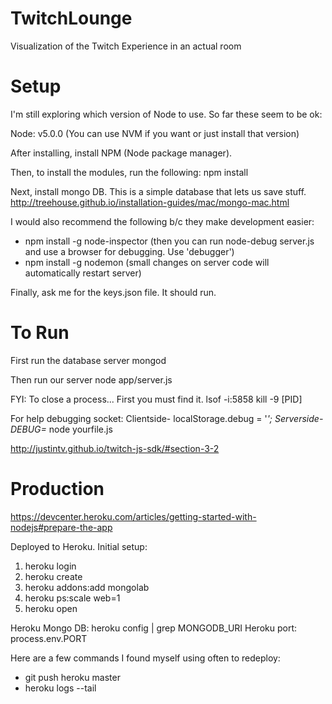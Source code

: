 # TwitchLounge
Visualization of the Twitch Experience in an actual room

# Setup
I'm still exploring which version of Node to use. So far these seem to be ok:

Node: v5.0.0
(You can use NVM if you want or just install that version)

After installing, install NPM (Node package manager).

Then, to install the modules, run the following:
npm install

Next, install mongo DB. This is a simple database that lets us save stuff.
http://treehouse.github.io/installation-guides/mac/mongo-mac.html

I would also recommend the following b/c they make development easier:
* npm install -g node-inspector (then you can run node-debug server.js and use a browser for debugging. Use 'debugger')
* npm install -g nodemon (small changes on server code will automatically restart server)

Finally, ask me for the keys.json file.
It should run.

# To Run

First run the database server
mongod

Then run our server
node app/server.js

FYI: To close a process... First you must find it.
lsof -i:5858
kill -9 [PID]

For help debugging socket:
Clientside- localStorage.debug = '*';
Serverside- DEBUG=* node yourfile.js

http://justintv.github.io/twitch-js-sdk/#section-3-2

# Production
https://devcenter.heroku.com/articles/getting-started-with-nodejs#prepare-the-app

Deployed to Heroku. Initial setup:
1. heroku login
2. heroku create
3. heroku addons:add mongolab
4. heroku ps:scale web=1
5. heroku open

Heroku Mongo DB: heroku config | grep MONGODB_URI
Heroku port: process.env.PORT

Here are a few commands I found myself using often to redeploy:
* git push heroku master
* heroku logs --tail


